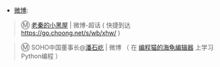 - [微博](https://m.weibo.cn/):

>  Ⓜ️ [老秦的小黑屋](https://m.weibo.cn/p/1008086836d2af3ee12341aee82c55c6205a88) | 微博-超话 ( 快捷到达 https://go.choong.net/s/wb/xhw/ )

>  Ⓜ️ SOHO中国董事长@[潘石屹](https://m.weibo.cn/u/1182391231) | 微博  （ 在 [编程猫的海龟编辑器](https://wood.codemao.cn/) 上学习Python编程 ）
